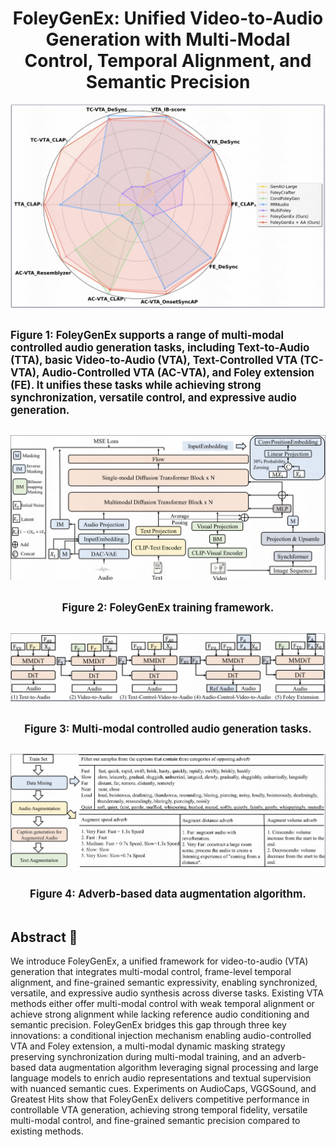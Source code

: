 <h1 align="center">FoleyGenEx: Unified Video-to-Audio Generation with Multi-Modal Control, Temporal Alignment, and Semantic Precision</h1>
<div align="center">
  <p><img src="./content/image/f1.jpg"></p>
</div>
<div style="display: flex; justify-content: center; align-items: center">
  <strong>
    <p style="font-size: 1.2em;">
      Figure 1: FoleyGenEx supports a range of multi-modal controlled audio generation tasks, including Text-to-Audio (TTA), basic Video-to-Audio (VTA), Text-Controlled VTA (TC-VTA), Audio-Controlled VTA (AC-VTA), and Foley extension (FE). It unifies these tasks while achieving strong synchronization, versatile control, and expressive audio generation.
    </p>
  </strong>
</div>
<div align="center">
  <p><img src="./content/image/f2.jpg"></p>
</div>
<div style="display: flex; justify-content: center; align-items: center">
  <strong>
    <p style="font-size: 1.2em;">
      Figure 2: FoleyGenEx training framework.
    </p>
  </strong>
</div>
<div align="center">
  <p><img src="./content/image/f3.jpg"></p>
</div>
<div style="display: flex; justify-content: center; align-items: center">
  <strong>
    <p style="font-size: 1.2em;">
      Figure 3: Multi-modal controlled audio generation tasks.
    </p>
  </strong>
</div>
<div align="center">
  <p><img src="./content/image/f4.jpg"></p>
</div>
<div style="display: flex; justify-content: center; align-items: center">
  <strong>
    <p style="font-size: 1.2em;">
      Figure 4: Adverb-based data augmentation algorithm.
    </p>
  </strong>
</div>

##  Abstract 📖
We introduce FoleyGenEx, a unified framework for video-to-audio (VTA) generation that integrates multi-modal control, frame-level temporal alignment, and fine-grained semantic expressivity, enabling synchronized, versatile, and expressive audio synthesis across diverse tasks. Existing VTA methods either offer multi-modal control with weak temporal alignment or achieve strong alignment while lacking reference audio conditioning and semantic precision. FoleyGenEx bridges this gap through three key innovations: a conditional injection mechanism enabling audio-controlled VTA and Foley extension, a multi-modal dynamic masking strategy preserving synchronization during multi-modal training, and an adverb-based data augmentation algorithm leveraging signal processing and large language models to enrich audio representations and textual supervision with nuanced semantic cues. Experiments on AudioCaps, VGGSound, and Greatest Hits show that FoleyGenEx delivers competitive performance in controllable VTA generation, achieving strong temporal fidelity, versatile multi-modal control, and fine-grained semantic precision compared to existing methods.
